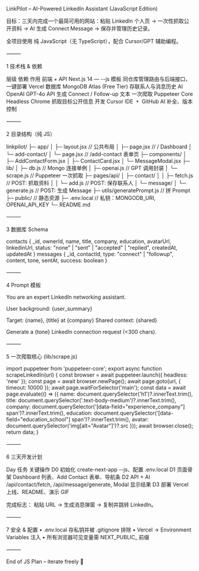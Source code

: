 LinkPilot – AI-Powered LinkedIn Assistant (JavaScript Edition)

目标：三天内完成一个最简可用的网站：粘贴 LinkedIn 个人页 → 一次性抓取公开资料 → AI 生成 Connect Message → 保存并管理历史记录。

全项目使用 纯 JavaScript（无 TypeScript），配合 Cursor/GPT 辅助编程。

⸻

1 技术栈 & 依赖

层级	依赖	作用
前端 + API	Next.js 14 — --js 模板	同仓库管理路由与后端接口，一键部署 Vercel
数据库	MongoDB Atlas (Free Tier)	存联系人与消息历史
AI	OpenAI GPT-4o API	生成 Connect / Follow-up 文本
一次爬取	Puppeteer Core	Headless Chrome 抓取目标公开信息
开发	Cursor IDE + GitHub	AI 补全、版本控制


⸻

2 目录结构（纯 JS）

linkpilot/
├─ app/
│   ├─ layout.jsx          // 公共布局
│   ├─ page.jsx            // /  Dashboard
│   └─ add-contact/
│        └─ page.jsx       // /add-contact  表单页
├─ components/
│   ├─ AddContactForm.jsx
│   ├─ ContactCard.jsx
│   └─ MessageModal.jsx
├─ lib/
│   ├─ db.js               // Mongo 连接单例
│   ├─ openai.js           // GPT 调用封装
│   └─ scrape.js           // Puppeteer 一次抓取
├─ pages/api/
│   ├─ contact/
│   │     ├─ fetch.js      // POST: 抓取资料
│   │     └─ add.js        // POST: 保存联系人
│   └─ message/
│         └─ generate.js   // POST: 生成 Message
├─ utils/generatePrompt.js // 拼 Prompt
├─ public/                 // 静态资源
├─ .env.local              // 私钥：MONGODB_URI, OPENAI_API_KEY
└─ README.md


⸻

3 数据库 Schema

contacts {
  _id,
  ownerId,
  name,
  title,
  company,
  education,
  avatarUrl,
  linkedinUrl,
  status: "none" | "sent" | "accepted" | "replied",
  createdAt,
  updatedAt
}
messages {
  _id,
  contactId,
  type: "connect" | "followup",
  content,
  tone,
  sentAt,
  success: boolean
}


⸻

4 Prompt 模板

You are an expert LinkedIn networking assistant.

User background:
{user_summary}

Target:
{name}, {title} at {company}
Shared context: {shared}

Generate a {tone} LinkedIn connection request (<300 chars).


⸻

5 一次爬取核心 (lib/scrape.js)

import puppeteer from 'puppeteer-core';
export async function scrapeLinkedIn(url) {
  const browser = await puppeteer.launch({ headless: 'new' });
  const page = await browser.newPage();
  await page.goto(url, { timeout: 10000 });
  await page.waitForSelector('main');
  const data = await page.evaluate(() => ({
    name: document.querySelector('h1')?.innerText.trim(),
    title: document.querySelector('.text-body-medium')?.innerText.trim(),
    company: document.querySelector('[data-field="experience_company"] span')?.innerText.trim(),
    education: document.querySelector('[data-field="education_school"] span')?.innerText.trim(),
    avatar: document.querySelector('img[alt="Avatar"]')?.src
  }));
  await browser.close();
  return data;
}


⸻

6 三天开发计划

Day	任务	关键操作
D0	初始化	create-next-app --js、配置 .env.local
D1	页面骨架	Dashboard 列表、Add Contact 表单、导航条
D2	API + AI	/api/contact/fetch, /api/message/generate, Modal 显示结果
D3	部署	Vercel 上线、README、演示 GIF

完成标志： 粘贴 URL → 生成消息弹窗 → 复制并跳转 LinkedIn。

⸻

7 安全 & 配置
	•	.env.local 存私钥并被 .gitignore 排除
	•	Vercel → Environment Variables 注入
	•	所有浏览器可见变量需 NEXT_PUBLIC_ 前缀

⸻

End of JS Plan – iterate freely 🚀